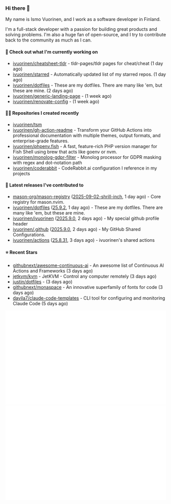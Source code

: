 
### Hi there 👋

My name is Ismo Vuorinen, and I work as a software developer in Finland.

I'm a full-stack developer with a passion for building great products and solving problems.
I'm also a huge fan of open-source, and I try to contribute back to the community as much as I can.

#### 👷 Check out what I'm currently working on

- [ivuorinen/cheatsheet-tldr](https://github.com/ivuorinen/cheatsheet-tldr) - tldr-pages/tldr pages for cheat/cheat (1 day ago)
- [ivuorinen/starred](https://github.com/ivuorinen/starred) - Automatically updated list of my starred repos. (1 day ago)
- [ivuorinen/dotfiles](https://github.com/ivuorinen/dotfiles) - These are my dotfiles. There are many like &#39;em, but these are mine. (2 days ago)
- [ivuorinen/generic-landing-page](https://github.com/ivuorinen/generic-landing-page) -  (1 week ago)
- [ivuorinen/renovate-config](https://github.com/ivuorinen/renovate-config) -  (1 week ago)

#### 👨‍💻 Repositories I created recently

- [ivuorinen/tsm](https://github.com/ivuorinen/tsm)
- [ivuorinen/gh-action-readme](https://github.com/ivuorinen/gh-action-readme) - Transform your GitHub Actions into professional documentation with multiple themes, output formats, and enterprise-grade features.
- [ivuorinen/phpenv.fish](https://github.com/ivuorinen/phpenv.fish) - A fast, feature-rich PHP version manager for Fish Shell using brew that acts like goenv or nvm.
- [ivuorinen/monolog-gdpr-filter](https://github.com/ivuorinen/monolog-gdpr-filter) - Monolog processor for GDPR masking with regex and dot-notation path
- [ivuorinen/coderabbit](https://github.com/ivuorinen/coderabbit) - CodeRabbit.ai configuration I reference in my projects

#### 🚀 Latest releases I've contributed to

- [mason-org/mason-registry](https://github.com/mason-org/mason-registry) ([2025-09-02-shrill-inch](https://github.com/mason-org/mason-registry/releases/tag/2025-09-02-shrill-inch), 1 day ago) - Core registry for mason.nvim.
- [ivuorinen/dotfiles](https://github.com/ivuorinen/dotfiles) ([25.9.2](https://github.com/ivuorinen/dotfiles/releases/tag/25.9.2), 1 day ago) - These are my dotfiles. There are many like &#39;em, but these are mine.
- [ivuorinen/ivuorinen](https://github.com/ivuorinen/ivuorinen) ([2025.9.0](https://github.com/ivuorinen/ivuorinen/releases/tag/2025.9.0), 2 days ago) - My special github profile header
- [ivuorinen/.github](https://github.com/ivuorinen/.github) ([2025.9.0](https://github.com/ivuorinen/.github/releases/tag/2025.9.0), 2 days ago) - My GitHub Shared Configurations.
- [ivuorinen/actions](https://github.com/ivuorinen/actions) ([25.8.31](https://github.com/ivuorinen/actions/releases/tag/25.8.31), 3 days ago) - ivuorinen&#39;s shared actions

#### ⭐ Recent Stars

- [githubnext/awesome-continuous-ai](https://github.com/githubnext/awesome-continuous-ai) - An awesome list of Continuous AI Actions and Frameworks (3 days ago)
- [jetkvm/kvm](https://github.com/jetkvm/kvm) - JetKVM - Control any computer remotely (3 days ago)
- [justin/dotfiles](https://github.com/justin/dotfiles) -  (3 days ago)
- [githubnext/monaspace](https://github.com/githubnext/monaspace) - An innovative superfamily of fonts for code (3 days ago)
- [davila7/claude-code-templates](https://github.com/davila7/claude-code-templates) - CLI tool for configuring and monitoring Claude Code (5 days ago)



<picture>
  <source srcset="https://raw.githubusercontent.com/ivuorinen/github-stats/master/generated/overview.svg#gh-dark-mode-only" media="(prefers-color-scheme: dark)" />
  <img src="https://raw.githubusercontent.com/ivuorinen/github-stats/master/generated/overview.svg#gh-light-mode-only" alt="Overview of my activity" />
</picture>
<picture>
  <source srcset="https://raw.githubusercontent.com/ivuorinen/github-stats/master/generated/languages.svg#gh-dark-mode-only" media="(prefers-color-scheme: dark)" />
  <img src="https://raw.githubusercontent.com/ivuorinen/github-stats/master/generated/languages.svg#gh-light-mode-only" alt="Languages I have been using" />
</picture>


